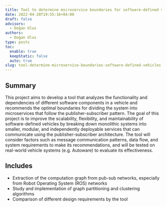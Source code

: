 ```yaml
---
title: Tool to determine microservice boundaries for software-defined vehicles
date: 2022-04-28T19:55:16+04:00
draft: false
advisors:
  - Doğan Ulus
authors:
  - Doğan Ulus
type: posts
toc:
  enable: true
  keepStatic: false
  auto: true
slug: tool-determine-microservice-boundaries-software-defined-vehicles
---
```

## Summary
This project aims to develop a tool that analyzes the functionality and dependencies of different software components in a vehicle and recommends the optimal boundaries for dividing the system into microservices that follow the publisher-subscriber pattern. The goal of this project is to improve the scalability, flexibility, and maintainability of software-defined vehicles by breaking down monolithic systems into smaller, modular, and independently deployable services that can communicate using the publisher-subscriber architecture. The tool will consider factors such as message communication patterns, data flow, and system requirements to make its recommendations, and will be tested on real-world vehicle systems (e.g. Autoware) to evaluate its effectiveness.

## Includes
- Extraction of the computation graph from pub-sub networks, especially from Robot Operating System (ROS) networks
- Study and implementation of graph partitioning and clustering algorithms
- Comparison of different design requirements by the tool